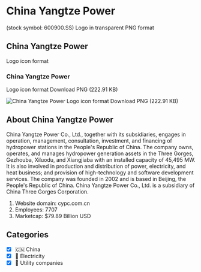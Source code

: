 # China Yangtze Power
 (stock symbol: 600900.SS) Logo in transparent PNG format

## China Yangtze Power
 Logo icon format

### China Yangtze Power
 Logo icon format Download PNG (222.91 KB)

![China Yangtze Power
 Logo icon format Download PNG (222.91 KB)](/img/orig/600900.SS-248c93a5.png)

## About China Yangtze Power


China Yangtze Power Co., Ltd., together with its subsidiaries, engages in operation, management, consultation, investment, and financing of hydropower stations in the People's Republic of China. The company owns, operates, and manages hydropower generation assets in the Three Gorges, Gezhouba, Xiluodu, and Xiangjiaba with an installed capacity of 45,495 MW. It is also involved in production and distribution of power, electricity, and heat business; and provision of high-technology and software development services. The company was founded in 2002 and is based in Beijing, the People's Republic of China. China Yangtze Power Co., Ltd. is a subsidiary of China Three Gorges Corporation.

1. Website domain: cypc.com.cn
2. Employees: 7707
3. Marketcap: $79.89 Billion USD


## Categories
- [x] 🇨🇳 China
- [x] 🔋 Electricity
- [x] 🚰 Utility companies

